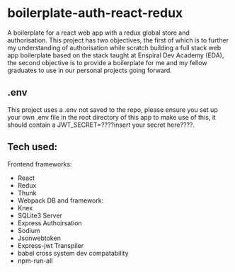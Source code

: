 # boilerplate-auth-react-redux

A boilerplate for a react web app with a redux global store and authorisation. This project has two objectives, the first of which is to further my understanding of authorisation while scratch building a full stack web app boilerplate based on the stack taught at Enspiral Dev Academy (EDA), the second objective is to provide a boilerplate for me and my fellow graduates to use in our personal projects going forward.

## .env

This project uses a .env not saved to the repo, please ensure you set up your own .env file in the root directory of this app to make use of this, it should contain a JWT_SECRET=????insert your secret here????.

## Tech used:
Frontend frameworks:
- React
- Redux
- Thunk
- Webpack
DB and framework:
- Knex
- SQLite3
Server
- Express
Authoirsation
- Sodium
- Jsonwebtoken
- Express-jwt
Transpiler
- babel
cross system dev compatability
- npm-run-all